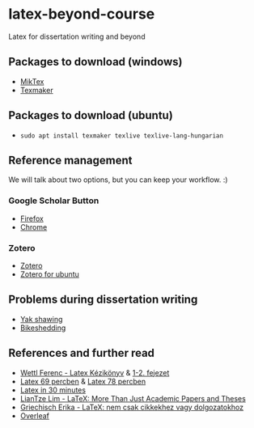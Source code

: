 # latex-beyond-course

Latex for dissertation writing and beyond

## Packages to download (windows)

* [MikTex](https://miktex.org/download)
* [Texmaker](https://www.xm1math.net/texmaker/download.html)

## Packages to download (ubuntu)

* `sudo apt install texmaker texlive texlive-lang-hungarian`

## Reference management

We will talk about two options, but you can keep your workflow. :)

### Google Scholar Button

* [Firefox](https://addons.mozilla.org/hu/firefox/addon/google-scholar-button/)
* [Chrome](https://chrome.google.com/webstore/detail/google-scholar-button/ldipcbpaocekfooobnbcddclnhejkcpn?hl=hu)

### Zotero

* [Zotero](https://www.zotero.org/download/)
* [Zotero for ubuntu](https://github.com/retorquere/zotero-deb/releases)

## Problems during dissertation writing

* [Yak shawing](https://en.wiktionary.org/wiki/yak_shaving)
* [Bikeshedding](https://en.wiktionary.org/wiki/bikeshedding)

## References and further read

* [Wettl Ferenc - Latex Kézikönyv](https://math.bme.hu/latex/lakk.html) & [1-2. fejezet](https://math.bme.hu/latex/lakk_free.pdf)
* [Latex 69 percben](https://math.bme.hu/latex/dl/latex69.pdf) & [Latex 78 percben](https://math.bme.hu/latex/dl/latex78.pdf)
* [Latex in 30 minutes](https://www.overleaf.com/learn/latex/Learn_LaTeX_in_30_minutes)
* [LianTze Lim - LaTeX: More Than Just Academic Papers and Theses](https://www.overleaf.com/articles/latex-more-than-just-academic-papers-and-theses/cyfvvyfrpmyn)
* [Griechisch Erika - LaTeX: nem csak cikkekhez vagy dolgozatokhoz](https://www.overleaf.com/articles/latex-nem-csak-cikkekhez-vagy-dolgozatokhoz/xwnkwqznvbxz)
* [Overleaf](https://www.overleaf.com/)